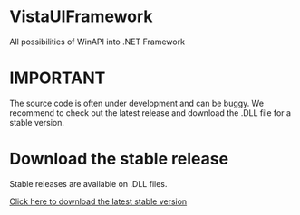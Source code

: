 # VistaUIFramework
All possibilities of WinAPI into .NET Framework
# IMPORTANT
The source code is often under development and can be buggy. We recommend to check out the latest release and download the .DLL file for a stable version.
# Download the stable release
Stable releases are available on .DLL files.

[Click here to download the latest stable version](https://github.com/myapkapp/VistaUIFramework/releases)
